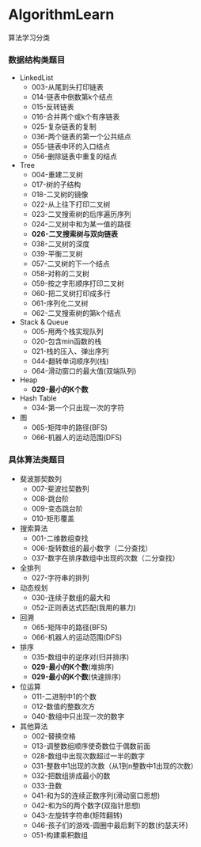 # AlgorithmLearn
算法学习分类

### 数据结构类题目

- LinkedList 
  - 003-从尾到头打印链表
  - 014-链表中倒数第k个结点
  - 015-反转链表
  - 016-合并两个或k个有序链表
  - 025-复杂链表的复制
  - 036-两个链表的第一个公共结点
  - 055-链表中环的入口结点
  - 056-删除链表中重复的结点
- Tree 
  - 004-重建二叉树
  - 017-树的子结构
  - 018-二叉树的镜像
  - 022-从上往下打印二叉树
  - 023-二叉搜索树的后序遍历序列
  - 024-二叉树中和为某一值的路径
  - **026-二叉搜索树与双向链表**
  - 038-二叉树的深度
  - 039-平衡二叉树
  - 057-二叉树的下一个结点
  - 058-对称的二叉树
  - 059-按之字形顺序打印二叉树
  - 060-把二叉树打印成多行
  - 061-序列化二叉树
  - 062-二叉搜索树的第k个结点
- Stack & Queue 
  - 005-用两个栈实现队列
  - 020-包含min函数的栈
  - 021-栈的压入、弹出序列
  - 044-翻转单词顺序列(栈)
  - 064-滑动窗口的最大值(双端队列)
- Heap 
  - **029-最小的K个数**
- Hash Table 
  - 034-第一个只出现一次的字符
- 图 
  - 065-矩阵中的路径(BFS)
  - 066-机器人的运动范围(DFS)

### 具体算法类题目

- 斐波那契数列 
  - 007-斐波拉契数列
  - 008-跳台阶
  - 009-变态跳台阶
  - 010-矩形覆盖
- 搜索算法 
  - 001-二维数组查找
  - 006-旋转数组的最小数字（二分查找）
  - 037-数字在排序数组中出现的次数（二分查找）
- 全排列 
  - 027-字符串的排列
- 动态规划 
  - 030-连续子数组的最大和
  - 052-正则表达式匹配(我用的暴力)
- 回溯 
  - 065-矩阵中的路径(BFS)
  - 066-机器人的运动范围(DFS)
- 排序 
  - 035-数组中的逆序对(归并排序)
  -  **029-最小的K个数**(堆排序)
  -  **029-最小的K个数**(快速排序)
- 位运算 
  - 011-二进制中1的个数
  - 012-数值的整数次方
  - 040-数组中只出现一次的数字
- 其他算法 
  - 002-替换空格
  - 013-调整数组顺序使奇数位于偶数前面
  - 028-数组中出现次数超过一半的数字
  - 031-整数中1出现的次数（从1到n整数中1出现的次数）
  - 032-把数组排成最小的数
  - 033-丑数
  - 041-和为S的连续正数序列(滑动窗口思想)
  - 042-和为S的两个数字(双指针思想)
  - 043-左旋转字符串(矩阵翻转)
  - 046-孩子们的游戏-圆圈中最后剩下的数(约瑟夫环)
  - 051-构建乘积数组

### 


